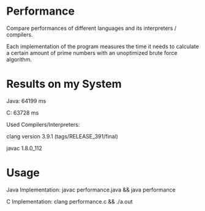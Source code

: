 # Performance
Compare performances of different languages and its interpreters / compilers.

Each implementation of the program measures the time it needs to calculate a certain amount of prime numbers with an unoptimized brute force algorithm.

# Results on my System
Java: 64199 ms

C: 63728 ms


Used Compilers/Interpreters:

clang version 3.9.1 (tags/RELEASE_391/final)

javac 1.8.0_112

# Usage

Java Implementation:
javac performance.java && java performance

C Implementation:
clang performance.c && ./a.out 
